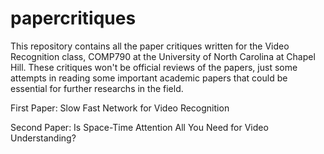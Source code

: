# papercritiques
This repository contains all the paper critiques written for the Video Recognition class, COMP790 at the University of North Carolina at Chapel Hill.
These critiques won't be official reviews of the papers, just some attempts in reading some important academic papers that could be essential for further researchs in the field.

First Paper: Slow Fast Network for Video Recognition

Second Paper: Is Space-Time Attention All You Need for Video Understanding?
